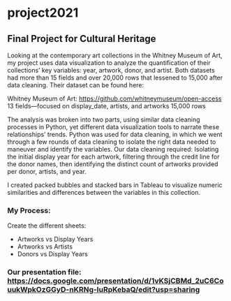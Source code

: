 # project2021

## Final Project for Cultural Heritage


Looking at the contemporary art collections in the Whitney Museum of Art, my project uses data visualization to analyze the quantification of their collections’ key variables: year, artwork, donor, and artist. Both datasets had more than 15 fields and over 20,000 rows that lessened to 15,000 after data cleaning. Their dataset can be found here:

Whitney Museum of Art: https://github.com/whitneymuseum/open-access 13 fields—focused on display_date, artists, and artworks 15,000 rows

The analysis was broken into two parts, using similar data cleaning processes in Python, yet different data visualization tools to narrate these relationships’ trends. Python was used for data cleaning, in which we went through a few rounds of data cleaning to isolate the right data needed to maneuver and identify the variables. Our data cleaning required: Isolating the initial display year for each artwork, filtering through the credit line for the donor names, then identifying the distinct count of artworks provided per donor, artists, and year.

I created packed bubbles and stacked bars in Tableau to visualize numeric similarities and differences between the variables in this collection. 

### My Process:

Create the different sheets:
+ Artworks vs Display Years
+ Artworks vs Artists
+ Donors vs Display Years

### Our presentation file: https://docs.google.com/presentation/d/1vKSjCBMd_2uC6CouukWpkOzGGyD-nKRNg-IuRpKebaQ/edit?usp=sharing
